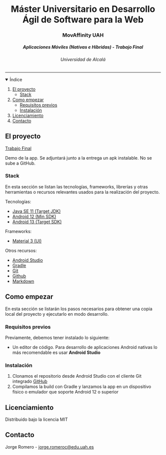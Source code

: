 
<h1 align="center">Máster Universitario en Desarrollo Ágil de Software para la Web</h1>
<h3 align="center">MovAffinity UAH</h3>
<h5 align="center">Aplicaciones Móviles (Nativas e Híbridas) - Trabajo Final</h5>
<h6 align="center">Universidad de Alcalá</h6>
<hr>

<!-- ÍNDICE -->

<details open="open">
  <summary>Índice</summary>
  <ol>
    <li>
      <a href="#el-proyecto">El proyecto</a>
      <ul>
        <li><a href="#stack">Stack</a></li>
      </ul>
    </li>
    <li>
      <a href="#como-empezar">Como empezar</a>
      <ul>
        <li><a href="#requisitos-previos">Requisitos previos</a></li>
        <li><a href="#instalación">Instalación</a></li>
      </ul>
    </li>
    <li><a href="#licenciamiento">Licenciamiento</a></li>
    <li><a href="#contacto">Contacto</a></li>
  </ol>
</details>

<!-- EL PROYECTO -->

## El proyecto

[Trabajo Final](./documentacion/practica_final_enunciado.pdf)

Demo de la app. Se adjuntará junto a la entrega un apk instalable. No se sube a GitHub.

### Stack

En esta sección se listan las tecnologías, frameworks, librerías y otras herramientas o recursos relevantes usados para la realización del proyecto.

Tecnologías:

* [Java SE 11 (Target JDK)](https://docs.oracle.com/en/java/javase/11/docs/api/)
* [Android 12 (Min SDK)](https://developer.android.com/about/versions/12?hl=es-419)
* [Android 13 (Target SDK)](https://developer.android.com/about/versions/13?hl=es-419)

Frameworks:

* [Material 3 (UI)](https://m3.material.io/)

Otros recursos:

* [Android Studio](https://developer.android.com/studio)
* [Gradle](https://gradle.org/)
* [Git](http://git-scm.com/)
* [Github](https://github.com/)
* [Markdown](https://www.markdownguide.org/)

<!-- COMO EMPEZAR -->

## Como empezar

En esta sección se listarán los pasos necesarios para obtener una copia local del proyecto y ejecutarlo en modo desarrollo.

### Requisitos previos

Previamente, debemos tener instalado lo siguiente:

* Un editor de código. Para desarrollo de aplicaciones Android nativas lo más recomendable es usar **Android Studio**

### Instalación

1. Clonamos el repositorio desde Android Studio con el cliente Git integrado [GitHub](https://github.com/giodimagio/uah-aplicaciones-moviles-nativas-trabajoFinal)
2. Compilamos la build con Gradle y lanzamos la app en un dispositivo físico o emulador que soporte Android 12 o superior

<!-- LICENCIAMIENTO -->

## Licenciamiento

Distribuido bajo la licencia MIT

<!-- CONTACTO -->

## Contacto

Jorge Romero - [jorge.romeroc@edu.uah.es](mailto:jorge.romeroc@edu.uah.es)
